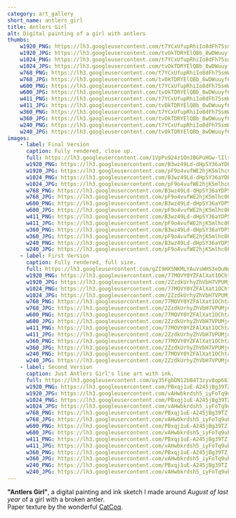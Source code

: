 ```yaml
---
category: art_gallery
short_name: antlers_girl
title: Antlers Girl
alt: Digital painting of a girl with antlers
thumbs:
    w1920_PNG: https://lh3.googleusercontent.com/t7YCxUfupRhiIo8dFh75smWG9hppPdMG9o02DgnFup2rF0VDq6QuMjAqWSNwJnGMiGMhN1ZVa9zc5xz1glU2enRFwsWK1hILMMDljXesEefUWMqMAE4Qj8PXP4NrXTH_FL7rdJOyBA=w2400
    w1920_JPG: https://lh3.googleusercontent.com/tvOkTDRYElQBb_8wDWuuyf6fzAgD7_UYHhEAQ8SNqLN6xRKG021BerLlLYkGaVBngKyyV79ZEji5wg0T4YPzc2T2NkzKUFyHA5A-dwdBJ6fMs9auBdxMe5ksu15ksDt0YxZloh4i8A=w2400
    w1024_PNG: https://lh3.googleusercontent.com/t7YCxUfupRhiIo8dFh75smWG9hppPdMG9o02DgnFup2rF0VDq6QuMjAqWSNwJnGMiGMhN1ZVa9zc5xz1glU2enRFwsWK1hILMMDljXesEefUWMqMAE4Qj8PXP4NrXTH_FL7rdJOyBA=w284
    w1024_JPG: https://lh3.googleusercontent.com/tvOkTDRYElQBb_8wDWuuyf6fzAgD7_UYHhEAQ8SNqLN6xRKG021BerLlLYkGaVBngKyyV79ZEji5wg0T4YPzc2T2NkzKUFyHA5A-dwdBJ6fMs9auBdxMe5ksu15ksDt0YxZloh4i8A=w284
    w768_PNG: https://lh3.googleusercontent.com/t7YCxUfupRhiIo8dFh75smWG9hppPdMG9o02DgnFup2rF0VDq6QuMjAqWSNwJnGMiGMhN1ZVa9zc5xz1glU2enRFwsWK1hILMMDljXesEefUWMqMAE4Qj8PXP4NrXTH_FL7rdJOyBA=w213
    w768_JPG: https://lh3.googleusercontent.com/tvOkTDRYElQBb_8wDWuuyf6fzAgD7_UYHhEAQ8SNqLN6xRKG021BerLlLYkGaVBngKyyV79ZEji5wg0T4YPzc2T2NkzKUFyHA5A-dwdBJ6fMs9auBdxMe5ksu15ksDt0YxZloh4i8A=w213
    w600_PNG: https://lh3.googleusercontent.com/t7YCxUfupRhiIo8dFh75smWG9hppPdMG9o02DgnFup2rF0VDq6QuMjAqWSNwJnGMiGMhN1ZVa9zc5xz1glU2enRFwsWK1hILMMDljXesEefUWMqMAE4Qj8PXP4NrXTH_FL7rdJOyBA=w166
    w600_JPG: https://lh3.googleusercontent.com/tvOkTDRYElQBb_8wDWuuyf6fzAgD7_UYHhEAQ8SNqLN6xRKG021BerLlLYkGaVBngKyyV79ZEji5wg0T4YPzc2T2NkzKUFyHA5A-dwdBJ6fMs9auBdxMe5ksu15ksDt0YxZloh4i8A=w166
    w411_PNG: https://lh3.googleusercontent.com/t7YCxUfupRhiIo8dFh75smWG9hppPdMG9o02DgnFup2rF0VDq6QuMjAqWSNwJnGMiGMhN1ZVa9zc5xz1glU2enRFwsWK1hILMMDljXesEefUWMqMAE4Qj8PXP4NrXTH_FL7rdJOyBA=w114
    w411_JPG: https://lh3.googleusercontent.com/tvOkTDRYElQBb_8wDWuuyf6fzAgD7_UYHhEAQ8SNqLN6xRKG021BerLlLYkGaVBngKyyV79ZEji5wg0T4YPzc2T2NkzKUFyHA5A-dwdBJ6fMs9auBdxMe5ksu15ksDt0YxZloh4i8A=w114
    w360_PNG: https://lh3.googleusercontent.com/t7YCxUfupRhiIo8dFh75smWG9hppPdMG9o02DgnFup2rF0VDq6QuMjAqWSNwJnGMiGMhN1ZVa9zc5xz1glU2enRFwsWK1hILMMDljXesEefUWMqMAE4Qj8PXP4NrXTH_FL7rdJOyBA=w100
    w360_JPG: https://lh3.googleusercontent.com/tvOkTDRYElQBb_8wDWuuyf6fzAgD7_UYHhEAQ8SNqLN6xRKG021BerLlLYkGaVBngKyyV79ZEji5wg0T4YPzc2T2NkzKUFyHA5A-dwdBJ6fMs9auBdxMe5ksu15ksDt0YxZloh4i8A=w100
    w240_PNG: https://lh3.googleusercontent.com/t7YCxUfupRhiIo8dFh75smWG9hppPdMG9o02DgnFup2rF0VDq6QuMjAqWSNwJnGMiGMhN1ZVa9zc5xz1glU2enRFwsWK1hILMMDljXesEefUWMqMAE4Qj8PXP4NrXTH_FL7rdJOyBA=w66
    w240_JPG: https://lh3.googleusercontent.com/tvOkTDRYElQBb_8wDWuuyf6fzAgD7_UYHhEAQ8SNqLN6xRKG021BerLlLYkGaVBngKyyV79ZEji5wg0T4YPzc2T2NkzKUFyHA5A-dwdBJ6fMs9auBdxMe5ksu15ksDt0YxZloh4i8A=w66
images:
    - label: Final Version
      caption: Fully rendered, close up.
      full: https://lh3.googleusercontent.com/1VpPu924z1OnJBGPuHGw-lIlsZQjY-dCHni1TgipzCcqAPGjNucjVapCAIcm03-Ne5qknJDtsOOh7MzMuWlpRU21n0C1uj6QHm9j-OATxLrDvuc3KC1_Jg_j9A-SOiZRfkggcyknQw=w2400
      w1920_PNG: https://lh3.googleusercontent.com/B3wz49Ld-dHpSY36aYDP5mAWLdIe17WSL6NqjJ2A9Kk2Iy0SwuzXHyAXf1YDACnVpXoDoYgAWsm3BGNmkIxeR3twCCuDOpkjp0xShBqSVmzarWVNfbsw1cbPONnJfaZd4GHh1DHUmA=w2400
      w1920_JPG: https://lh3.googleusercontent.com/pF9o4vufWE2hjK5mlhc0Pi8stlFP48xcugANRTWSx1xoe3dNHDsHJb0q7peiapF5XrEGP3Jp_-rPRP0tNnlsKrWuo4TJXtzi0qhi6R62-lH0P0xCt-KHX7MV5KISslxyBDe2wxptqw=w2400
      w1024_PNG: https://lh3.googleusercontent.com/B3wz49Ld-dHpSY36aYDP5mAWLdIe17WSL6NqjJ2A9Kk2Iy0SwuzXHyAXf1YDACnVpXoDoYgAWsm3BGNmkIxeR3twCCuDOpkjp0xShBqSVmzarWVNfbsw1cbPONnJfaZd4GHh1DHUmA=w711
      w1024_JPG: https://lh3.googleusercontent.com/pF9o4vufWE2hjK5mlhc0Pi8stlFP48xcugANRTWSx1xoe3dNHDsHJb0q7peiapF5XrEGP3Jp_-rPRP0tNnlsKrWuo4TJXtzi0qhi6R62-lH0P0xCt-KHX7MV5KISslxyBDe2wxptqw=w711
      w768_PNG: https://lh3.googleusercontent.com/B3wz49Ld-dHpSY36aYDP5mAWLdIe17WSL6NqjJ2A9Kk2Iy0SwuzXHyAXf1YDACnVpXoDoYgAWsm3BGNmkIxeR3twCCuDOpkjp0xShBqSVmzarWVNfbsw1cbPONnJfaZd4GHh1DHUmA=w533
      w768_JPG: https://lh3.googleusercontent.com/pF9o4vufWE2hjK5mlhc0Pi8stlFP48xcugANRTWSx1xoe3dNHDsHJb0q7peiapF5XrEGP3Jp_-rPRP0tNnlsKrWuo4TJXtzi0qhi6R62-lH0P0xCt-KHX7MV5KISslxyBDe2wxptqw=w533
      w600_PNG: https://lh3.googleusercontent.com/B3wz49Ld-dHpSY36aYDP5mAWLdIe17WSL6NqjJ2A9Kk2Iy0SwuzXHyAXf1YDACnVpXoDoYgAWsm3BGNmkIxeR3twCCuDOpkjp0xShBqSVmzarWVNfbsw1cbPONnJfaZd4GHh1DHUmA=w416
      w600_JPG: https://lh3.googleusercontent.com/pF9o4vufWE2hjK5mlhc0Pi8stlFP48xcugANRTWSx1xoe3dNHDsHJb0q7peiapF5XrEGP3Jp_-rPRP0tNnlsKrWuo4TJXtzi0qhi6R62-lH0P0xCt-KHX7MV5KISslxyBDe2wxptqw=w416
      w411_PNG: https://lh3.googleusercontent.com/B3wz49Ld-dHpSY36aYDP5mAWLdIe17WSL6NqjJ2A9Kk2Iy0SwuzXHyAXf1YDACnVpXoDoYgAWsm3BGNmkIxeR3twCCuDOpkjp0xShBqSVmzarWVNfbsw1cbPONnJfaZd4GHh1DHUmA=w285
      w411_JPG: https://lh3.googleusercontent.com/pF9o4vufWE2hjK5mlhc0Pi8stlFP48xcugANRTWSx1xoe3dNHDsHJb0q7peiapF5XrEGP3Jp_-rPRP0tNnlsKrWuo4TJXtzi0qhi6R62-lH0P0xCt-KHX7MV5KISslxyBDe2wxptqw=w285
      w360_PNG: https://lh3.googleusercontent.com/B3wz49Ld-dHpSY36aYDP5mAWLdIe17WSL6NqjJ2A9Kk2Iy0SwuzXHyAXf1YDACnVpXoDoYgAWsm3BGNmkIxeR3twCCuDOpkjp0xShBqSVmzarWVNfbsw1cbPONnJfaZd4GHh1DHUmA=w250
      w360_JPG: https://lh3.googleusercontent.com/pF9o4vufWE2hjK5mlhc0Pi8stlFP48xcugANRTWSx1xoe3dNHDsHJb0q7peiapF5XrEGP3Jp_-rPRP0tNnlsKrWuo4TJXtzi0qhi6R62-lH0P0xCt-KHX7MV5KISslxyBDe2wxptqw=w250
      w240_PNG: https://lh3.googleusercontent.com/B3wz49Ld-dHpSY36aYDP5mAWLdIe17WSL6NqjJ2A9Kk2Iy0SwuzXHyAXf1YDACnVpXoDoYgAWsm3BGNmkIxeR3twCCuDOpkjp0xShBqSVmzarWVNfbsw1cbPONnJfaZd4GHh1DHUmA=w166
      w240_JPG: https://lh3.googleusercontent.com/pF9o4vufWE2hjK5mlhc0Pi8stlFP48xcugANRTWSx1xoe3dNHDsHJb0q7peiapF5XrEGP3Jp_-rPRP0tNnlsKrWuo4TJXtzi0qhi6R62-lH0P0xCt-KHX7MV5KISslxyBDe2wxptqw=w166
    - label: First Version
      caption: Fully rendered, full size.
      full: https://lh3.googleusercontent.com/gZI9HX5NKMLYAuVsWHS3eOuNgfOutzaKEs7WWqAAcCub-4enx9HKwCrAlSgqv1OlXuRM6gRGHUzAKW0X7ZTJwJ_Hb8wnID6pBsW6wawpNSVcxupYqDvuGIeXOXHBMZqbBRGGJFAtAQ=w2400
      w1920_PNG: https://lh3.googleusercontent.com/77MOVY0YZFAlXat1OChtacF6QiHvcz0je9oSWVOBK6sRYRJVdK4r6zeiCH9i7jGTViciFbhIhDobWAX20zAFnK_yJkBbWUssqq8P5qmnYkdmGnx2LS_oyiYjv6g5Me4esPRSTKSHKg=w2400
      w1920_JPG: https://lh3.googleusercontent.com/2ZzdkUrhyZhVbH7VPUMjqCBZls4PucIXB1DuskshyNp1x770aoKs7ZBjYgOKRRb4x_rJGftWbdXqyj99Fe-8Ys0rscNx3AXWJ-kTRLgiDEegp3s0Ktiewox6hJMSI6gUpnQRY4EyeA=w2400
      w1024_PNG: https://lh3.googleusercontent.com/77MOVY0YZFAlXat1OChtacF6QiHvcz0je9oSWVOBK6sRYRJVdK4r6zeiCH9i7jGTViciFbhIhDobWAX20zAFnK_yJkBbWUssqq8P5qmnYkdmGnx2LS_oyiYjv6g5Me4esPRSTKSHKg=w711
      w1024_JPG: https://lh3.googleusercontent.com/2ZzdkUrhyZhVbH7VPUMjqCBZls4PucIXB1DuskshyNp1x770aoKs7ZBjYgOKRRb4x_rJGftWbdXqyj99Fe-8Ys0rscNx3AXWJ-kTRLgiDEegp3s0Ktiewox6hJMSI6gUpnQRY4EyeA=w711
      w768_PNG: https://lh3.googleusercontent.com/77MOVY0YZFAlXat1OChtacF6QiHvcz0je9oSWVOBK6sRYRJVdK4r6zeiCH9i7jGTViciFbhIhDobWAX20zAFnK_yJkBbWUssqq8P5qmnYkdmGnx2LS_oyiYjv6g5Me4esPRSTKSHKg=w533
      w768_JPG: https://lh3.googleusercontent.com/2ZzdkUrhyZhVbH7VPUMjqCBZls4PucIXB1DuskshyNp1x770aoKs7ZBjYgOKRRb4x_rJGftWbdXqyj99Fe-8Ys0rscNx3AXWJ-kTRLgiDEegp3s0Ktiewox6hJMSI6gUpnQRY4EyeA=w533
      w600_PNG: https://lh3.googleusercontent.com/77MOVY0YZFAlXat1OChtacF6QiHvcz0je9oSWVOBK6sRYRJVdK4r6zeiCH9i7jGTViciFbhIhDobWAX20zAFnK_yJkBbWUssqq8P5qmnYkdmGnx2LS_oyiYjv6g5Me4esPRSTKSHKg=w416
      w600_JPG: https://lh3.googleusercontent.com/2ZzdkUrhyZhVbH7VPUMjqCBZls4PucIXB1DuskshyNp1x770aoKs7ZBjYgOKRRb4x_rJGftWbdXqyj99Fe-8Ys0rscNx3AXWJ-kTRLgiDEegp3s0Ktiewox6hJMSI6gUpnQRY4EyeA=w416
      w411_PNG: https://lh3.googleusercontent.com/77MOVY0YZFAlXat1OChtacF6QiHvcz0je9oSWVOBK6sRYRJVdK4r6zeiCH9i7jGTViciFbhIhDobWAX20zAFnK_yJkBbWUssqq8P5qmnYkdmGnx2LS_oyiYjv6g5Me4esPRSTKSHKg=w285
      w411_JPG: https://lh3.googleusercontent.com/2ZzdkUrhyZhVbH7VPUMjqCBZls4PucIXB1DuskshyNp1x770aoKs7ZBjYgOKRRb4x_rJGftWbdXqyj99Fe-8Ys0rscNx3AXWJ-kTRLgiDEegp3s0Ktiewox6hJMSI6gUpnQRY4EyeA=w285
      w360_PNG: https://lh3.googleusercontent.com/77MOVY0YZFAlXat1OChtacF6QiHvcz0je9oSWVOBK6sRYRJVdK4r6zeiCH9i7jGTViciFbhIhDobWAX20zAFnK_yJkBbWUssqq8P5qmnYkdmGnx2LS_oyiYjv6g5Me4esPRSTKSHKg=w250
      w360_JPG: https://lh3.googleusercontent.com/2ZzdkUrhyZhVbH7VPUMjqCBZls4PucIXB1DuskshyNp1x770aoKs7ZBjYgOKRRb4x_rJGftWbdXqyj99Fe-8Ys0rscNx3AXWJ-kTRLgiDEegp3s0Ktiewox6hJMSI6gUpnQRY4EyeA=w250
      w240_PNG: https://lh3.googleusercontent.com/77MOVY0YZFAlXat1OChtacF6QiHvcz0je9oSWVOBK6sRYRJVdK4r6zeiCH9i7jGTViciFbhIhDobWAX20zAFnK_yJkBbWUssqq8P5qmnYkdmGnx2LS_oyiYjv6g5Me4esPRSTKSHKg=w166
      w240_JPG: https://lh3.googleusercontent.com/2ZzdkUrhyZhVbH7VPUMjqCBZls4PucIXB1DuskshyNp1x770aoKs7ZBjYgOKRRb4x_rJGftWbdXqyj99Fe-8Ys0rscNx3AXWJ-kTRLgiDEegp3s0Ktiewox6hJMSI6gUpnQRY4EyeA=w166
    - label: Second Version
      caption: Just Antlers Girl's line art with ink.
      full: https://lh3.googleusercontent.com/oy35FgbDN12bB4T3zyv8qp66INc6_QaOjc0-LSdP-qGa38p4XsJvejXUBc6q0BfM8ewXMnZu74DZvdH9uepZ8qWsoGtArGNiBgJc3i4ZthKZPek163wWBB6sbVxbPM0rAjuESMD3yQ=w2400
      w1920_PNG: https://lh3.googleusercontent.com/PBxqj1uE-A245jBg39TZ_73fpXPkUh3bJXa3aBOdj687lWZC4au34QU26VkS3kY1gIEE6fJb7a90p9yB12FJTCHJ4djEnqficPP4Kj2gAFg9po2GcnoHMyo1-J_4qy6EqQMZ6TMGZw=w2400
      w1920_JPG: https://lh3.googleusercontent.com/vAHwbkrdsh5_iyFoTq9ubYMEcEA5f7nUnNf3WQJ8kM8M-rlN2SRPs5EK8Luy-uXu0meftPf89gNElxAAhgzlq1Lh1k0o4IRRmO7FPO9bOpXQbdG4765vWlQ_s0NlnWJ_xweEffQ2fg=w2400
      w1024_PNG: https://lh3.googleusercontent.com/PBxqj1uE-A245jBg39TZ_73fpXPkUh3bJXa3aBOdj687lWZC4au34QU26VkS3kY1gIEE6fJb7a90p9yB12FJTCHJ4djEnqficPP4Kj2gAFg9po2GcnoHMyo1-J_4qy6EqQMZ6TMGZw=w711
      w1024_JPG: https://lh3.googleusercontent.com/vAHwbkrdsh5_iyFoTq9ubYMEcEA5f7nUnNf3WQJ8kM8M-rlN2SRPs5EK8Luy-uXu0meftPf89gNElxAAhgzlq1Lh1k0o4IRRmO7FPO9bOpXQbdG4765vWlQ_s0NlnWJ_xweEffQ2fg=w711
      w768_PNG: https://lh3.googleusercontent.com/PBxqj1uE-A245jBg39TZ_73fpXPkUh3bJXa3aBOdj687lWZC4au34QU26VkS3kY1gIEE6fJb7a90p9yB12FJTCHJ4djEnqficPP4Kj2gAFg9po2GcnoHMyo1-J_4qy6EqQMZ6TMGZw=w533
      w768_JPG: https://lh3.googleusercontent.com/vAHwbkrdsh5_iyFoTq9ubYMEcEA5f7nUnNf3WQJ8kM8M-rlN2SRPs5EK8Luy-uXu0meftPf89gNElxAAhgzlq1Lh1k0o4IRRmO7FPO9bOpXQbdG4765vWlQ_s0NlnWJ_xweEffQ2fg=w533
      w600_PNG: https://lh3.googleusercontent.com/PBxqj1uE-A245jBg39TZ_73fpXPkUh3bJXa3aBOdj687lWZC4au34QU26VkS3kY1gIEE6fJb7a90p9yB12FJTCHJ4djEnqficPP4Kj2gAFg9po2GcnoHMyo1-J_4qy6EqQMZ6TMGZw=w416
      w600_JPG: https://lh3.googleusercontent.com/vAHwbkrdsh5_iyFoTq9ubYMEcEA5f7nUnNf3WQJ8kM8M-rlN2SRPs5EK8Luy-uXu0meftPf89gNElxAAhgzlq1Lh1k0o4IRRmO7FPO9bOpXQbdG4765vWlQ_s0NlnWJ_xweEffQ2fg=w416
      w411_PNG: https://lh3.googleusercontent.com/PBxqj1uE-A245jBg39TZ_73fpXPkUh3bJXa3aBOdj687lWZC4au34QU26VkS3kY1gIEE6fJb7a90p9yB12FJTCHJ4djEnqficPP4Kj2gAFg9po2GcnoHMyo1-J_4qy6EqQMZ6TMGZw=w285
      w411_JPG: https://lh3.googleusercontent.com/vAHwbkrdsh5_iyFoTq9ubYMEcEA5f7nUnNf3WQJ8kM8M-rlN2SRPs5EK8Luy-uXu0meftPf89gNElxAAhgzlq1Lh1k0o4IRRmO7FPO9bOpXQbdG4765vWlQ_s0NlnWJ_xweEffQ2fg=w285
      w360_PNG: https://lh3.googleusercontent.com/PBxqj1uE-A245jBg39TZ_73fpXPkUh3bJXa3aBOdj687lWZC4au34QU26VkS3kY1gIEE6fJb7a90p9yB12FJTCHJ4djEnqficPP4Kj2gAFg9po2GcnoHMyo1-J_4qy6EqQMZ6TMGZw=w250
      w360_JPG: https://lh3.googleusercontent.com/vAHwbkrdsh5_iyFoTq9ubYMEcEA5f7nUnNf3WQJ8kM8M-rlN2SRPs5EK8Luy-uXu0meftPf89gNElxAAhgzlq1Lh1k0o4IRRmO7FPO9bOpXQbdG4765vWlQ_s0NlnWJ_xweEffQ2fg=w250
      w240_PNG: https://lh3.googleusercontent.com/PBxqj1uE-A245jBg39TZ_73fpXPkUh3bJXa3aBOdj687lWZC4au34QU26VkS3kY1gIEE6fJb7a90p9yB12FJTCHJ4djEnqficPP4Kj2gAFg9po2GcnoHMyo1-J_4qy6EqQMZ6TMGZw=w166
      w240_JPG: https://lh3.googleusercontent.com/vAHwbkrdsh5_iyFoTq9ubYMEcEA5f7nUnNf3WQJ8kM8M-rlN2SRPs5EK8Luy-uXu0meftPf89gNElxAAhgzlq1Lh1k0o4IRRmO7FPO9bOpXQbdG4765vWlQ_s0NlnWJ_xweEffQ2fg=w166
---
```


**"Antlers Girl"**, a digital painting and ink sketch I made around *August of last year* of a girl with a broken antler.  
Paper texture by the wonderful [CatCoq](https://www.instagram.com/catcoq/).
